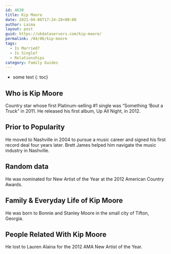 ```yaml
---
id: 4630
title: Kip Moore
date: 2021-04-06T17:24:28+00:00
author: Laima
layout: post
guid: https://ukdataservers.com/kip-moore/
permalink: /04/06/kip-moore
tags:
  - Is Married?
  - Is Single?
  - Relationships
category: Family Guides
---
```


* some text
{: toc}


## Who is Kip Moore
                  
                  
                  
Country star whose first Platinum-selling #1 single was &#8220;Something &#8216;Bout a Truck&#8221; in 2011. He released his first album, Up All Night, in 2012.
                  
              
            
              
            
                
                
                
## Prior to Popularity
                  
                  
                  
He moved to Nashville in 2004 to pursue a music career and signed his first record deal four years later. Brett James helped him navigate the music industry in Nashville.
                  
              
            
              
            
                
                
                
## Random data
                  
                  
                  
He was nominated for New Artist of the Year at the 2012 American Country Awards.
                  
              
            
              
            
                
                
                
## Family & Everyday Life of Kip Moore
                  
                  
                  
He was born to Bonnie and Stanley Moore in the small city of Tifton, Georgia.
                  
              
            
              
            
                
                
                
## People Related With Kip Moore
                  
                  
                  
He lost to Lauren Alaina for the 2012 AMA New Artist of the Year.
                  
              
            
              
            
                
              
            
              
              
            
            
              
            
          
          
          